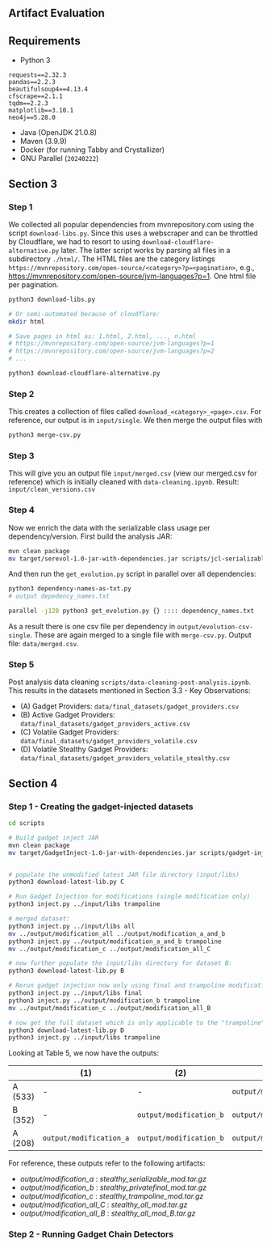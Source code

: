 ## Artifact Evaluation

## Requirements

- Python 3

```
requests==2.32.3
pandas==2.2.3
beautifulsoup4==4.13.4
cfscrape==2.1.1
tqdm==2.2.3
matplotlib==3.10.1
neo4j==5.28.0
```

- Java (OpenJDK 21.0.8)
- Maven (3.9.9)
- Docker (for running Tabby and Crystallizer)
- GNU Parallel (``20240222``)

## Section 3

### Step 1

We collected all popular dependencies from mvnrepository.com using the script ``download-libs.py``. Since this uses a webscraper and can be throttled by Cloudflare, we had to resort to using ``download-cloudflare-alternative.py`` later. 
The latter script works by parsing all files in a subdirectory ``./html/``. The HTML files are the category listings ``https://mvnrepository.com/open-source/<category>?p=<pagination>``, e.g., https://mvnrepository.com/open-source/jvm-languages?p=1. One html file per pagination.

```bash
python3 download-libs.py

# Or semi-automated because of cloudflare:
mkdir html

# Save pages in html as: 1.html, 2.html, ..., n.html
# https://mvnrepository.com/open-source/jvm-languages?p=1
# https://mvnrepository.com/open-source/jvm-languages?p=2
# ...

python3 download-cloudflare-alternative.py
```

### Step 2

This creates a collection of files called ``download_<category>_<page>.csv``. For reference, our output is in ``input/single``. We then merge the output files with 

```bash
python3 merge-csv.py
```

### Step 3

This will give you an output file ``input/merged.csv`` (view our merged.csv for reference) which is initially cleaned with ``data-cleaning.ipynb``.
Result: ``input/clean_versions.csv``

### Step 4 

Now we enrich the data with the serializable class usage per dependency/version. First build the analysis JAR:

```bash
mvn clean package
mv target/serevol-1.0-jar-with-dependencies.jar scripts/jcl-serializable.jar
```

And then run the ``get_evolution.py`` script in parallel over all dependencies:

```bash
python3 dependency-names-as-txt.py
# output depedency_names.txt

parallel -j128 python3 get_evolution.py {} :::: dependency_names.txt
```

As a result there is one csv file per dependency in ``output/evolution-csv-single``. These are again merged to a single file with ``merge-csv.py``. Output file: ``data/merged.csv``.

### Step 5

Post analysis data cleaning ``scripts/data-cleaning-post-analysis.ipynb``. This results in the datasets mentioned in Section 3.3 - Key Observations:

- (A) Gadget Providers: ``data/final_datasets/gadget_providers.csv``
- (B) Active Gadget Providers: ``data/final_datasets/gadget_providers_active.csv``
- (C) Volatile Gadget Providers: ``data/final_datasets/gadget_providers_volatile.csv``
- (D) Volatile Stealthy Gadget Providers: ``data/final_datasets/gadget_providers_volatile_stealthy.csv``


## Section 4

### Step 1 - Creating the gadget-injected datasets

```bash
cd scripts

# Build gadget inject JAR
mvn clean package
mv target/GadgetInject-1.0-jar-with-dependencies.jar scripts/gadget-inject.jar


# populate the unmodified latest JAR file directory (input/libs)
python3 download-latest-lib.py C

# Run Gadget Injection for modifications (single modification only)
python3 inject.py ../input/libs trampoline

# merged dataset:
python3 inject.py ../input/libs all
mv ../output/modification_all ../output/modification_a_and_b
python3 inject.py ../output/modification_a_and_b trampoline
mv ../output/modification_c ../output/modification_all_C

# now further populate the input/libs directory for dataset B:
python3 download-latest-lib.py B

# Rerun gadget injection now only using final and trampoline modification because "ser" is not applicable
python3 inject.py ../input/libs final
python3 inject.py ../output/modification_b trampoline
mv ../output/modification_c ../output/modification_all_B

# now get the full dataset which is only applicable to the "trampoline" modification
python3 download-latest-lib.py D
python3 inject.py ../input/libs trampoline
```

Looking at Table 5, we now have the outputs:

| | (1) | (2) | (3) | all |
| ----- | ----- | ----- | ----- | ----- |
| A (533) | - | - | ``output/modification_c`` | ``output/modification_c`` |
| B (352) | - | ``output/modification_b`` | ``output/modification_c`` | ``output/modification_all_B`` |
| A (208) | ``output/modification_a`` | ``output/modification_b`` | ``output/modification_c`` | ``output/modification_all_C`` |

For reference, these outputs refer to the following artifacts:

- *output/modification_a* : *stealthy_serializable_mod.tar.gz*
- *output/modification_b* : *stealthy_privatefinal_mod.tar.gz*
- *output/modification_c* : *stealthy_trampoline_mod.tar.gz*
- *output/modification_all_C* : *stealthy_all_mod.tar.gz*
- *output/modification_all_B* : *stealthy_all_mod_B.tar.gz*

### Step 2 - Running Gadget Chain Detectors





